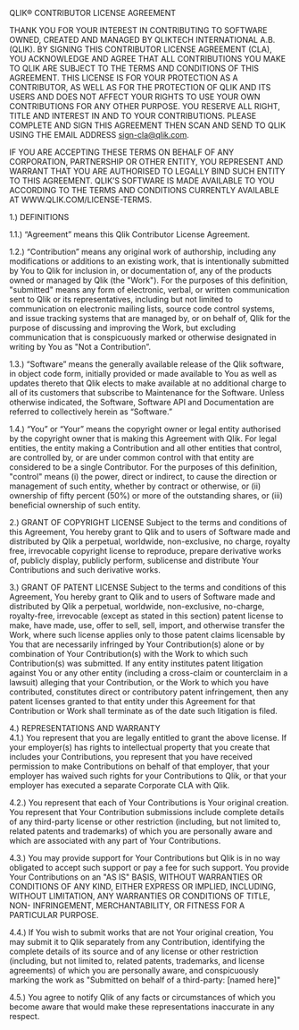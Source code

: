 QLIK® CONTRIBUTOR LICENSE AGREEMENT

THANK YOU FOR YOUR INTEREST IN CONTRIBUTING TO SOFTWARE OWNED, CREATED 
AND MANAGED BY QLIKTECH INTERNATIONAL A.B. (QLIK).  BY SIGNING THIS 
CONTRIBUTOR LICENSE AGREEMENT (CLA), YOU ACKNOWLEDGE AND AGREE THAT ALL 
CONTRIBUTIONS YOU MAKE TO QLIK ARE SUBJECT TO THE TERMS AND CONDITIONS 
OF THIS AGREEMENT.  THIS LICENSE IS FOR YOUR PROTECTION AS A 
CONTRIBUTOR, AS WELL AS FOR THE PROTECTION OF QLIK AND ITS USERS AND 
DOES NOT AFFECT YOUR RIGHTS TO USE YOUR OWN CONTRIBUTIONS FOR ANY OTHER 
PURPOSE. YOU RESERVE ALL RIGHT, TITLE AND INTEREST IN AND TO YOUR 
CONTRIBUTIONS. PLEASE COMPLETE AND SIGN THIS AGREEMENT THEN SCAN AND 
SEND TO QLIK USING THE EMAIL ADDRESS [sign-cla@qlik.com](mailto:sign-cla@qlik.com).

IF YOU ARE ACCEPTING THESE TERMS ON BEHALF OF ANY CORPORATION, 
PARTNERSHIP OR OTHER ENTITY, YOU REPRESENT AND WARRANT THAT YOU ARE 
AUTHORISED TO LEGALLY BIND SUCH ENTITY TO THIS AGREEMENT.  QLIK’S 
SOFTWARE IS MADE AVAILABLE TO YOU ACCORDING TO THE TERMS AND CONDITIONS 
CURRENTLY AVAILABLE AT WWW.QLIK.COM/LICENSE-TERMS.
 
1.)	DEFINITIONS  

1.1.) “Agreement” means this Qlik Contributor License Agreement.  

1.2.) “Contribution” means any original work of authorship, including any 
modifications or additions to an existing work, that is intentionally 
submitted by You to Qlik for inclusion in, or documentation of, any of 
the products owned or managed by Qlik (the "Work"). For the purposes of 
this definition, "submitted" means any form of electronic, verbal, or 
written communication sent to Qlik or its representatives, including but 
not limited to communication on electronic mailing lists, source code 
control systems, and issue tracking systems that are managed by, or on 
behalf of, Qlik for the purpose of discussing and improving the Work, 
but excluding communication that is conspicuously marked or otherwise 
designated in writing by You as "Not a Contribution”.  

1.3.) “Software” means the generally available release of the Qlik 
software, in object code form, initially provided or made available to 
You as well as updates thereto that Qlik elects to make available at no 
additional charge to all of its customers that subscribe to Maintenance 
for the Software. Unless otherwise indicated, the Software, Software API 
and Documentation are referred to collectively herein as “Software.”  

1.4.) “You” or “Your” means the copyright owner or legal entity 
authorised by the copyright owner that is making this Agreement with 
Qlik. For legal entities, the entity making a Contribution and all other 
entities that control, are controlled by, or are under common control 
with that entity are considered to be a single Contributor. For the 
purposes of this definition, "control" means (i) the power, direct or 
indirect, to cause the direction or management of such entity, whether 
by contract or otherwise, or (ii) ownership of fifty percent (50%) or 
more of the outstanding shares, or (iii) beneficial ownership of such 
entity.

2.)	GRANT OF COPYRIGHT LICENSE
Subject to the terms and conditions of this Agreement, You hereby grant 
to Qlik and to users of Software made and distributed by Qlik a 
perpetual, worldwide, non-exclusive, no charge, royalty free, 
irrevocable copyright license to reproduce, prepare derivative works of, 
publicly display, publicly perform, sublicense and distribute Your 
Contributions and such derivative works. 

3.)	GRANT OF PATENT LICENSE
Subject to the terms and conditions of this Agreement, You hereby grant 
to Qlik and to users of Software made and distributed by Qlik a 
perpetual, worldwide, non-exclusive, no-charge, royalty-free, 
irrevocable (except as stated in this section) patent license to make, 
have made, use, offer to sell, sell, import, and otherwise transfer the 
Work, where such license applies only to those patent claims licensable 
by You that are necessarily infringed by Your Contribution(s) alone or 
by combination of Your Contribution(s) with the Work to which such 
Contribution(s) was submitted. If any entity institutes patent 
litigation against You or any other entity (including a cross-claim or 
counterclaim in a lawsuit) alleging that your Contribution, or the Work 
to which you have contributed, constitutes direct or contributory patent 
infringement, then any patent licenses granted to that entity under this 
Agreement for that Contribution or Work shall terminate as of the date 
such litigation is filed.

4.)	REPRESENTATIONS AND WARRANTY  
4.1.)	You represent that you are legally entitled to grant the above 
license. If your employer(s) has rights to intellectual property that 
you create that includes your Contributions, you represent that you have 
received permission to make Contributions on behalf of that employer, 
that your employer has waived such rights for your Contributions to 
Qlik, or that your employer has executed a separate Corporate CLA with 
Qlik.

4.2.)	You represent that each of Your Contributions is Your original 
creation.  You represent that Your Contribution submissions include 
complete details of any third-party license or other restriction 
(including, but not limited to, related patents and trademarks) of which 
you are personally aware and which are associated with any part of Your 
Contributions.  

4.3.)	You may provide support for Your Contributions but Qlik is in no 
way obligated to accept such support or pay a fee for such support.  You 
provide Your Contributions on an "AS IS" BASIS, WITHOUT WARRANTIES OR 
CONDITIONS OF ANY KIND, EITHER EXPRESS OR IMPLIED, INCLUDING, WITHOUT 
LIMITATION, ANY WARRANTIES OR CONDITIONS OF TITLE, NON- INFRINGEMENT, 
MERCHANTABILITY, OR FITNESS FOR A PARTICULAR PURPOSE.  

4.4.)	If You wish to submit works that are not Your original creation, 
You may submit it to Qlik separately from any Contribution, identifying 
the complete details of its source and of any license or other 
restriction (including, but not limited to, related patents, trademarks, 
and license agreements) of which you are personally aware, and 
conspicuously marking the work as "Submitted on behalf of a third-party: 
[named here]"

4.5.)	You agree to notify Qlik of any facts or circumstances of which 
you become aware that would make these representations inaccurate in any 
respect.

